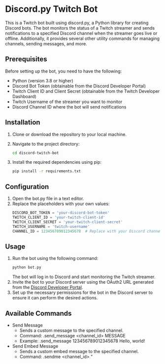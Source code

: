 # Discord.py Twitch Bot

This is a Twitch bot built using discord.py, a Python library for creating Discord bots. The bot monitors the status of a Twitch streamer and sends notifications to a specified Discord channel when the streamer goes live or offline. Additionally, it provides several other utility commands for managing channels, sending messages, and more.

## Prerequisites

Before setting up the bot, you need to have the following:

- Python (version 3.8 or higher)
- Discord Bot Token (obtainable from the Discord Developer Portal)
- Twitch Client ID and Client Secret (obtainable from the Twitch Developer Dashboard)
- Twitch Username of the streamer you want to monitor
- Discord Channel ID where the bot will send notifications

## Installation

1. Clone or download the repository to your local machine.
2. Navigate to the project directory:

   ```bash
   cd discord-twitch-bot
   ```
3. Install the required dependencies using pip:
    
   ```bash
   pip install -r requirements.txt
   ```

## Configuration
1. Open the bot.py file in a text editor.
2. Replace the placeholders with your own values:
    ```python
    DISCORD_BOT_TOKEN = 'your-discord-bot-token'
    TWITCH_CLIENT_ID = 'your-twitch-client-id'
    TWITCH_CLIENT_SECRET = 'your-twitch-client-secret'
    TWITCH_USERNAME = 'twitch-username'
    CHANNEL_ID = 123456789012345678  # Replace with your Discord channel ID
    ```

## Usage
1. Run the bot using the following command:
    ```bash
    python bot.py
    ```
    The bot will log in to Discord and start monitoring the Twitch streamer.
2. Invite the bot to your Discord server using the OAuth2 URL generated from the [Discord Developer Portal](https://discord.com/developers/applications).
3. Set up the necessary permissions for the bot in the Discord server to ensure it can perform the desired actions.

## Available Commands
- Send Message
    - Sends a custom message to the specified channel.
    - Command: .send_message <channel_id> MESSAGE
    - Example: .send_message 123456789012345678 Hello, world!
- Send Embed Message
    - Sends a custom embed message to the specified channel.
    - Command: .sendme <channel_id> "<title>" COLOR MESSAGE
    - Example: .sendme 123456789012345678 "Important Announcement" ff0000 This is an important announcement!
- List Channels
    - Lists all text channels and their IDs in the server.
    - Command: .listc
- List Colors
    - Displays a list of colors along with their hexadecimal values.
    - Command: .list_colors
- Purge Messages
    - Deletes the specified number of messages in the current channel.
    - Command: .purge AMOUNT
    - Example: .purge 10
- Toggle Channel Privacy
    - Makes the specified channel private or public.
    - Command: .tp #channel-name
    - Example: .tp #general
- Help
    - Displays the list of available commands with their descriptions.
    - Command: .help

## To Add
- Mute
- Ban
- Unban
- Timeout

## License
   [![License: GPL v3](https://img.shields.io/badge/License-GPLv3-blue.svg)](https://www.gnu.org/licenses/gpl-3.0)
   
   This project is licensed under the GNU General Public License v3.0. See the [LICENSE](https://github.com/kuc/Twitch-Discord-Bot/blob/main/LICENSE) file for details.
